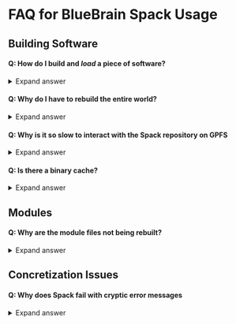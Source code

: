 # FAQ for BlueBrain Spack Usage

## Building Software

#### Q: How do I build and *load* a piece of software?

<details>
  <summary>Expand answer</summary>

  We'll install `MG(1)`, a standard editor.

  Make sure you're setup as per
  [the instructions linked on the README](https://github.com/BlueBrain/spack),
  then install the editor via

      $ spack install mg

  One can then run `mg` with

      $ spack load mg
      $ mg foo.txt

</details>

#### Q: Why do I have to rebuild the entire world?

<details>
  <summary>Expand answer</summary>

  If you are on the BlueBrain5, you shouldn't need to.

  As [described here](setup_bb5.md),
  one can use the system packages available with appropriate configuration
  options.
  If those instructions don't help, please use the [#spack](https://bluebrainproject.slack.com/archives/C023KQ47GHL)
  channel on Slack.
</details>

#### Q: Why is it so slow to interact with the Spack repository on GPFS

<details>
  <summary>Expand answer</summary>

  Make sure the `spack` repo is checked out in a subdirectory of `$HOME`.
  The `spack` repository is quite large, and when it is checked out under a
  `/gpfs/bbp.cscs.ch/project/*` directory, performance can be 10x slower
  than on the SSD provided storage of `$HOME`.
</details>

#### Q: Is there a binary cache?

<details>
  <summary>Expand answer</summary>

  No.
  Possibilities are being explored to provide a binary cache configuration
  for our desktops.
</details>

## Modules

#### Q: Why are the module files not being rebuilt?

<details>
  <summary>Expand answer</summary>

  The `spack module tcl refresh` command respects a blacklist that can be
  found via:

      $ spack config blame modules

  This blacklist is overruled by a corresponding whitelist.
  If your software is not listed in the latter, no modules will be
  generated for it.

  Use

      $ spack config add "modules:tcl:whitelist:[my_package]"
      $ spack module tcl refresh my_package

  To produce an up-to-date module for `my_package` (adjust as needed).
</details>

## Concretization Issues

#### Q: Why does Spack fail with cryptic error messages

<details>
  <summary>Expand answer</summary>

  When determining what to build (to concretize a spec in "Spack lingo"),
  sometimes Spack will not be able to satisfy the requirements of all
  software needing to be built.
  It may then display a somewhat cryptic error message:

      ❯ spack spec -I py-morphology-repair-workflow\^py-pandas@1.3:
      Input spec
      --------------------------------
       -   py-morphology-repair-workflow
       -       ^py-pandas@1.3:

      Concretized
      --------------------------------
      ==> Error: py-morphology-repair-workflow ^py-pandas@1.3: is unsatisfiable, errors are:
        no version satisfies the given constraints

          To see full clingo unsat cores, re-run with `spack --show-cores=full`
          For full, subset-minimal unsat cores, re-run with `spack --show-cores=minimized
          Warning: This may take (up to) hours for some specs

  By running the recommendation, one may produce more cryptic output:

      ❯ spack --show-cores=full spec -I py-morphology-repair-workflow\^py-pandas@1.3:
      Input spec
      --------------------------------
       -   py-morphology-repair-workflow
       -       ^py-pandas@1.3:

      Concretized
      --------------------------------
      ==> Error: py-morphology-repair-workflow ^py-pandas@1.3: is unsatisfiable, conflicts are:
        condition(5258)
        condition(5275)
        condition(5281)
        dependency_condition(5258,"py-morph-validator","py-pandas")
        dependency_condition(5275,"py-morphology-repair-workflow","py-morph-validator")
        dependency_condition(5281,"py-morphology-repair-workflow","py-pandas")
        dependency_type(5258,"build")
        dependency_type(5275,"run")
        dependency_type(5281,"run")
        imposed_constraint(5258,"version_satisfies","py-pandas","0.25:1.2.99")
        no version satisfies the given constraints
        root("py-morphology-repair-workflow")
        version_satisfies("py-pandas","1.3:")

          For full, subset-minimal unsat cores, re-run with `spack --show-cores=minimized
          Warning: This may take (up to) hours for some specs

  By analyzing the output, it can be seen that
  `py-morphology-repair-workflow` depends on `py-morph-validator`,
  which in turn depends on `py-pandas` between versions `0.25` and
  `1.2.99` (using the numerical references together with the package names
  / versions).
  This in turn conflicts with the user requirement of a `py-pandas` newer
  than `1.3`.
  Removing said user requirement will make the software install.
  In other instances, loosening dependency requirements in packages may be
  the appropriate solution.
</details>
